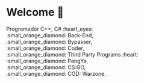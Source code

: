 # Welcome 👋
<div>
  <td>
  Programador C++, C# :heart_eyes:<br>
  </td>
  <td>
    :small_orange_diamond: Back-End,
  </td>
  <td><br>
    :small_orange_diamond: Bypasser,
  </td><br>
  <td>
    :small_orange_diamond: Coder,
  </td><br>
  <td>
    :small_orange_diamond: Third Party Programs :heart:
  </td><br>
  <td>
    :small_orange_diamond: PangYa,
  </td><br>
  <td>
    :small_orange_diamond: CS:GO,
  </td><br>
  <td>
    :small_orange_diamond: COD: Warzone.
  </td><br>
</div>
